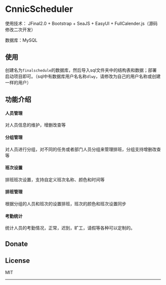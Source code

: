 # CnnicScheduler

使用技术： JFinal2.0 + Bootstrap + SeaJS + EasyUI + FullCalender.js（源码修改二次开发）

数据库：MySQL


## 使用
创建名为`finalschedule`的数据库，然后导入sql文件夹中的结构表和数据；部署启动项目即可。（sql中有数据库用户名名称`dlwy`，请修改为自己的用户名称或创建一样的用户）
## 功能介绍

#### 人员管理

对人员信息的维护，增删改查等


#### 分组管理

对人员进行分组，对不同的任务或者部门人员分组来管理排班，分组支持增删改查等


#### 班次设置

排班班次设置，支持自定义班次名称、颜色和时间等

#### 排班管理

根据分组的人员和班次的设置排班，班次的颜色和班次设置同步

#### 考勤统计

统计人员的考勤情况，正常，迟到，旷工，请假等各种可以定制的。

## Donate

## License
	
MIT

---
